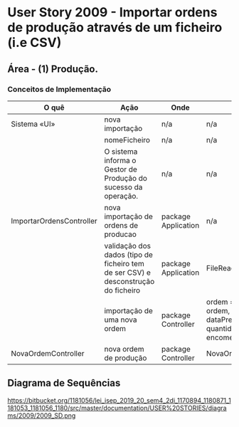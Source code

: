 # User Story 2009 - Importar ordens de produção através de um ficheiro (i.e CSV)

## Área - (1) Produção.

### Conceitos de Implementação

| O quê                    | Ação                                                         | Onde                | Método                                                       |
| ------------------------ | ------------------------------------------------------------ | ------------------- | ------------------------------------------------------------ |
| Sistema «UI»             | nova importação                                              | n/a                 | n/a                                                          |
|                          | nomeFicheiro                                                 | n/a                 | n/a                                                          |
|                          | O sistema informa o Gestor de Produção do sucesso da operação. | n/a                 | n/a                                                          |
| ImportarOrdensController | nova importação de ordens de producao                        | package Application | n/a                                                          |
|                          | validação dos dados (tipo de ficheiro tem de ser CSV) e desconstrução do ficheiro | package Application | FileReader(nomeFicheiro)                                     |
|                          | importação de uma nova ordem                                 | package Controller  | ordem = newOrdem(id ordem, dataEmissao, dataPrevista, codigoFabrico, quantidade, unidade, encomenda) |
| NovaOrdemController      | nova ordem de produção                                       | package Controller  | NovaOrdemController(ordem)                                   |

## Diagrama de Sequências
https://bitbucket.org/1181056/lei_isep_2019_20_sem4_2di_1170894_1180871_1181053_1181056_1180/src/master/documentation/USER%20STORIES/diagrams/2009/2009_SD.png